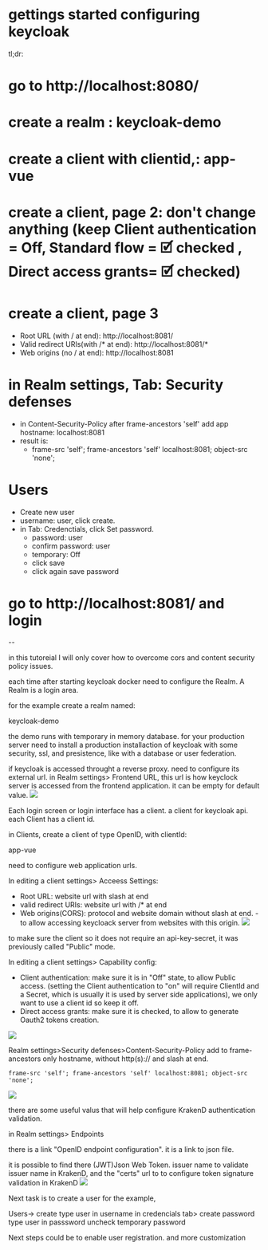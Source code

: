 # gettings started configuring keycloak

tl;dr:

 # go to http://localhost:8080/
 # create a realm : keycloak-demo
 # create a client with clientid,: app-vue
 # create a client, page 2: don't change anything (keep Client authentication = Off, Standard flow = 🗹 checked , Direct access grants= 🗹 checked)
 # create a client, page 3
  - Root URL (with / at end): http://localhost:8081/
  - Valid redirect URIs(with /* at end): http://localhost:8081/*
  - Web origins (no / at end): http://localhost:8081
 # in Realm settings, Tab: Security defenses
  - in Content-Security-Policy after frame-ancestors 'self' add app hostname: localhost:8081
  - result is: 
    - frame-src 'self'; frame-ancestors 'self' localhost:8081; object-src 'none';
 # Users
  - Create new user
  - username: user, click create.
  - in Tab: Credenctials, click Set password.
    - password: user
    - confirm password: user
    - temporary: Off
    - click save
    - click again save password

# go to http://localhost:8081/ and login
--

in this tutoreial I will only cover how to overcome cors and content security policy issues.

each time after starting keycloak docker need to configure the Realm. A Realm is a login area.

for the example create a realm named:

keycloak-demo

the demo runs with temporary in memory database. for your production server need to install a production installaction of keycloak with some security, ssl, and presistence, like with a database or user federation.

if keycloak is accessed throught a reverse proxy. need to configure its external url.
in Realm settings> Frontend URL, this url is how keyclock server is accessed from the frontend application. it can be empty for default value.
![](config1.png)


Each login screen or login interface has a client. a client for keycloak api.
each Client has a client id. 

in Clients, create a client of type OpenID, with clientId:

app-vue

need to configure web application urls.

In editing a client settings> Acceess Settings:
 - Root URL: website url with slash at end
 - valid redirect URIs: website url with /* at end
 - Web origins(CORS): protocol and website domain without slash at end. - to allow accessing keycloack server from websites with this origin.
![](config2.png)


to make sure the client so it does not require an api-key-secret, it was previously called "Public" mode.

In editing a client settings> Capability config:
 - Client authentication: make sure it is in "Off" state, to allow Public access. (setting the Client authentication to "on" will require ClientId and a Secret, which is usually it is used by server side applications), we only want to use a client id so keep it off.
 - Direct access grants: make sure it is checked, to allow to generate Oauth2 tokens creation.

![](config3.png)

Realm settings>Security defenses>Content-Security-Policy
add to frame-ancestors only hostname, without http(s):// and slash at end.

```text
frame-src 'self'; frame-ancestors 'self' localhost:8081; object-src 'none';
```
![](config4.png)

there are some useful valus that will help configure KrakenD authentication validation.

in Realm settings> Endpoints

there is a link "OpenID endpoint configuration".
it is a link to json file.

it is possible to find there  (JWT)Json Web Token. issuer name to validate issuer name in KrakenD, and the "certs" url to to configure token signature validation in KrakenD
![](config5.png)


Next task is to create a user for the example,

Users-> create
type user in username
in credencials tab> create password
type user in passsword
uncheck temporary password

Next steps could be to enable user registration.
and more customization
